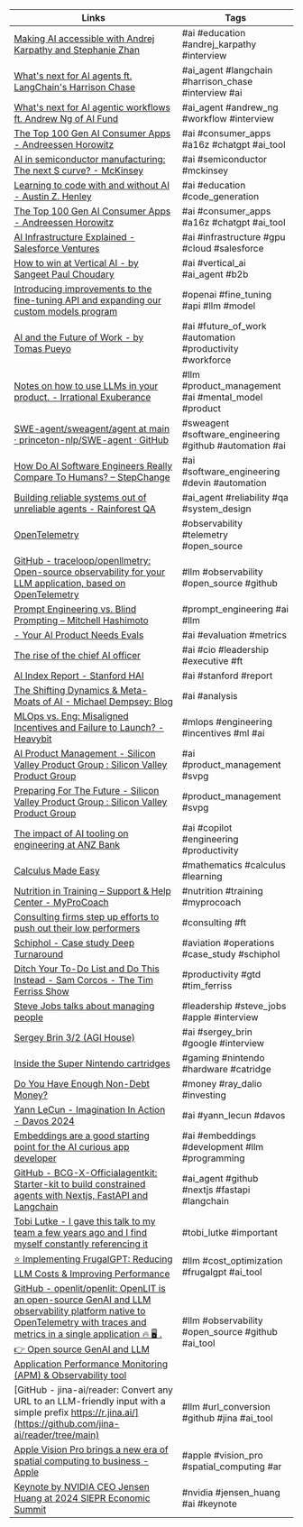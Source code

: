 | Links | Tags |
|-------|------|
| [Making AI accessible with Andrej Karpathy and Stephanie Zhan](https://youtu.be/c3b-JASoPi0) | #ai #education #andrej_karpathy #interview |
| [What's next for AI agents ft. LangChain's Harrison Chase](https://youtu.be/pBBe1pk8hf4) | #ai_agent #langchain #harrison_chase #interview #ai |
| [What's next for AI agentic workflows ft. Andrew Ng of AI Fund](https://youtu.be/sal78ACtGTc) | #ai_agent #andrew_ng #workflow #interview |
| [The Top 100 Gen AI Consumer Apps - Andreessen Horowitz](https://a16z.com/100-gen-ai-apps/) | #ai #consumer_apps #a16z #chatgpt #ai_tool |
| [AI in semiconductor manufacturing: The next S curve? - McKinsey](https://www.mckinsey.com/industries/semiconductors/our-insights/generative-ai-the-next-s-curve-for-the-semiconductor-industry) | #ai #semiconductor #mckinsey |
| [Learning to code with and without AI - Austin Z. Henley](https://austinhenley.com/blog/learningwithai.html) | #ai #education #code_generation |
| [The Top 100 Gen AI Consumer Apps - Andreessen Horowitz](https://a16z.com/100-gen-ai-apps/) | #ai #consumer_apps #a16z #chatgpt #ai_tool |
| [AI Infrastructure Explained - Salesforce Ventures](https://salesforceventures.com/perspectives/ai-infrastructure-explained/) | #ai #infrastructure #gpu #cloud #salesforce |
| [How to win at Vertical AI - by Sangeet Paul Choudary](https://platforms.substack.com/p/how-to-win-at-vertical-ai) | #ai #vertical_ai #ai_agent #b2b |
| [Introducing improvements to the fine-tuning API and expanding our custom models program](https://openai.com/blog/introducing-improvements-to-the-fine-tuning-api-and-expanding-our-custom-models-program) | #openai #fine_tuning #api #llm #model |
| [AI and the Future of Work - by Tomas Pueyo](https://unchartedterritories.tomaspueyo.com/p/ai-and-the-future-of-work) | #ai #future_of_work #automation #productivity #workforce |
| [Notes on how to use LLMs in your product. - Irrational Exuberance](https://lethain.com/mental-model-for-how-to-use-llms-in-products/) | #llm #product_management #ai #mental_model #product |
| [SWE-agent/sweagent/agent at main · princeton-nlp/SWE-agent · GitHub](https://github.com/princeton-nlp/SWE-agent/tree/main/sweagent/agent) | #sweagent #software_engineering #github #automation #ai |
| [How Do AI Software Engineers Really Compare To Humans? – StepChange](https://www.stepchange.work/blog/why-do-ai-software-engineers-like-devin-struggle-to-fix-bugs) | #ai #software_engineering #devin #automation |
| [Building reliable systems out of unreliable agents - Rainforest QA](https://www.rainforestqa.com/blog/building-reliable-systems-out-of-unreliable-agents) | #ai_agent #reliability #qa #system_design |
| [OpenTelemetry](https://opentelemetry.io/) | #observability #telemetry #open_source |
| [GitHub - traceloop/openllmetry: Open-source observability for your LLM application, based on OpenTelemetry](https://github.com/traceloop/openllmetry) | #llm #observability #open_source #github |
| [Prompt Engineering vs. Blind Prompting – Mitchell Hashimoto](https://mitchellh.com/writing/prompt-engineering-vs-blind-prompting) | #prompt_engineering #ai #llm |
| [- Your AI Product Needs Evals](https://hamel.dev/blog/posts/evals/) | #ai #evaluation #metrics |
| [The rise of the chief AI officer](https://www.ft.com/content/4c5d823e-004b-4f00-9536-9fea93330453) | #ai #cio #leadership #executive #ft |
| [AI Index Report - Stanford HAI](https://hai.stanford.edu/research/ai-index-report) | #ai #stanford #report |
| [The Shifting Dynamics & Meta-Moats of AI - Michael Dempsey: Blog](https://www.michaeldempsey.me/blog/2024/04/17/the-meta-moats-of-ai/) | #ai #analysis |
| [MLOps vs. Eng: Misaligned Incentives and Failure to Launch? - Heavybit](https://www.heavybit.com/library/article/machine-learning-engineering-ai-incentives) | #mlops #engineering #incentives #ml #ai |
| [AI Product Management - Silicon Valley Product Group : Silicon Valley Product Group](https://www.svpg.com/ai-product-management/) | #ai #product_management #svpg |
| [Preparing For The Future - Silicon Valley Product Group : Silicon Valley Product Group](https://www.svpg.com/preparing-for-the-future/) | #product_management #svpg |
| [The impact of AI tooling on engineering at ANZ Bank](https://newsletter.getdx.com/p/impact-of-copilot-at-anz-bank) | #ai #copilot #engineering #productivity |
| [Calculus Made Easy](https://calculusmadeeasy.org/) | #mathematics #calculus #learning |
| [Nutrition in Training – Support & Help Center - MyProCoach](https://support.myprocoach.net/hc/en-us/articles/360022206491-Nutrition-in-Training) | #nutrition #training #myprocoach |
| [Consulting firms step up efforts to push out their low performers](https://www.ft.com/content/8c3679c4-b34a-41d0-93c9-af96ea6f90e2) | #consulting #ft |
| [Schiphol - Case study Deep Turnaround](https://www.schiphol.nl/en/aviation-solutions/page/case-study-amsterdam-airport-schiphol/) | #aviation #operations #case_study #schiphol |
| [Ditch Your To-Do List and Do This Instead - Sam Corcos - The Tim Ferriss Show](https://youtu.be/UneF4tCVHFk) | #productivity #gtd #tim_ferriss |
| [Steve Jobs talks about managing people](https://youtu.be/f60dheI4ARg) | #leadership #steve_jobs #apple #interview |
| [Sergey Brin 3/2 (AGI House)](https://youtu.be/idOD-2D7nxs) | #ai #sergey_brin #google #interview |
| [Inside the Super Nintendo cartridges](https://fabiensanglard.net/snes_carts/index.html) | #gaming #nintendo #hardware #catridge |
| [Do You Have Enough Non-Debt Money?](https://www.linkedin.com/pulse/do-you-have-enough-non-debt-money-ray-dalio-cfffe) | #money #ray_dalio #investing |
| [Yann LeCun - Imagination In Action - Davos 2024](https://youtu.be/YdaRd_vitLw) | #ai #yann_lecun #davos |
| [Embeddings are a good starting point for the AI curious app developer](https://bawolf.substack.com/p/embeddings-are-a-good-starting-point) | #ai #embeddings #development #llm #programming |
| [GitHub - BCG-X-Officialagentkit: Starter-kit to build constrained agents with Nextjs, FastAPI and Langchain](https://github.com/BCG-X-Official/agentkit) | #ai_agent #github #nextjs #fastapi #langchain |
| [Tobi Lutke - I gave this talk to my team a few years ago and I find myself constantly referencing it](https://x.com/tobi/status/1782090994072137774) | #tobi_lutke #important |
| [⭐️ Implementing FrugalGPT: Reducing LLM Costs & Improving Performance](https://portkey.ai/blog/implementing-frugalgpt-smarter-llm-usage-for-lower-costs/) | #llm #cost_optimization #frugalgpt #ai_tool |
| [GitHub - openlit/openlit: OpenLIT is an open-source GenAI and LLM observability platform native to OpenTelemetry with traces and metrics in a single application 🔥 🖥 . 👉 Open source GenAI and LLM Application Performance Monitoring (APM) & Observability tool](https://github.com/openlit/openlit) | #llm #observability #open_source #github #ai_tool |
| [GitHub - jina-ai/reader: Convert any URL to an LLM-friendly input with a simple prefix https://r.jina.ai/](https://github.com/jina-ai/reader/tree/main) | #llm #url_conversion #github #jina #ai_tool |
| [Apple Vision Pro brings a new era of spatial computing to business - Apple](https://www.apple.com/newsroom/2024/04/apple-vision-pro-brings-a-new-era-of-spatial-computing-to-business/) | #apple #vision_pro #spatial_computing #ar |
| [Keynote by NVIDIA CEO Jensen Huang at 2024 SIEPR Economic Summit](https://youtu.be/cEg8cOx7UZk) | #nvidia #jensen_huang #ai  #keynote |